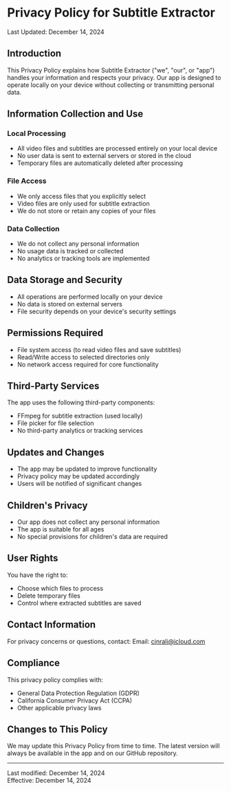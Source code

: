 # Privacy Policy for Subtitle Extractor

Last Updated: December 14, 2024

## Introduction

This Privacy Policy explains how Subtitle Extractor ("we", "our", or "app") handles your information and respects your privacy. Our app is designed to operate locally on your device without collecting or transmitting personal data.

## Information Collection and Use

### Local Processing
- All video files and subtitles are processed entirely on your local device
- No user data is sent to external servers or stored in the cloud
- Temporary files are automatically deleted after processing

### File Access
- We only access files that you explicitly select
- Video files are only used for subtitle extraction
- We do not store or retain any copies of your files

### Data Collection
- We do not collect any personal information
- No usage data is tracked or collected
- No analytics or tracking tools are implemented

## Data Storage and Security
- All operations are performed locally on your device
- No data is stored on external servers
- File security depends on your device's security settings

## Permissions Required
- File system access (to read video files and save subtitles)
- Read/Write access to selected directories only
- No network access required for core functionality

## Third-Party Services
The app uses the following third-party components:
- FFmpeg for subtitle extraction (used locally)
- File picker for file selection
- No third-party analytics or tracking services

## Updates and Changes
- The app may be updated to improve functionality
- Privacy policy may be updated accordingly
- Users will be notified of significant changes

## Children's Privacy
- Our app does not collect any personal information
- The app is suitable for all ages
- No special provisions for children's data are required

## User Rights
You have the right to:
- Choose which files to process
- Delete temporary files
- Control where extracted subtitles are saved

## Contact Information
For privacy concerns or questions, contact:
Email: cinrali@icloud.com

## Compliance
This privacy policy complies with:
- General Data Protection Regulation (GDPR)
- California Consumer Privacy Act (CCPA)
- Other applicable privacy laws

## Changes to This Policy
We may update this Privacy Policy from time to time. The latest version will always be available in the app and on our GitHub repository.

---

Last modified: December 14, 2024  
Effective: December 14, 2024
